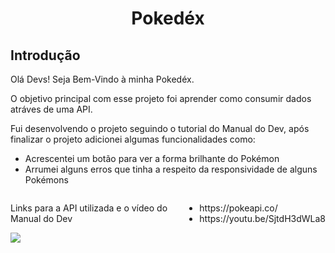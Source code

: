 <div>
  <h1 align="center">Pokedéx</h1>
</div>

<div>
 <h2>Introdução</h2>
  <p>Olá Devs! Seja Bem-Vindo à minha Pokedéx.</p>
  <p>O objetivo principal com esse projeto foi aprender como consumir dados atráves de uma API.</p>
  <p>Fui desenvolvendo o projeto seguindo o tutorial do Manual do Dev, após finalizar o projeto adicionei algumas funcionalidades como:</p>
  <ul>
    <li>Acrescentei um botão para ver a forma brilhante do Pokémon</li>
    <li>Arrumei alguns erros que tinha a respeito da responsividade de alguns Pokémons</li>
   </ul>
    <div style="display: flex">
      <p>Links para a API utilizada e o vídeo do Manual do Dev</p>
      <ul>
         <li>https://pokeapi.co/</li>
         <li>https://youtu.be/SjtdH3dWLa8</li>
      </ul>
    </div>
</div>

<img src= "https://github.com/DevPedroSantos/Pokedex/assets/102003471/b242ee77-3583-41ea-bf92-a85afb67f89d" />
